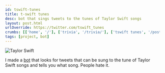 ```yaml
---
id: tswift-tunes
title: t-swift tunes
desc: bot that sings tweets to the tunes of Taylor Swift songs
layout: post.html
urlOverride: https://twitter.com/tswift_tunes
crumbs: [['home', '/'], ['trivia', '/trivia/'], ['tswift tunes', '/posts/t-swift-tunes']]
tags: [project, bot]
---
```



<img class="section" src="{{ get_asset('images/tswift.jpg') }}" alt="Taylor Swift" title="Taylor Swift"/>
<p class="section">I made a <a href="https://twitter.com/tswift_tunes">bot</a> that looks for tweets that can be sung to the tune of Taylor Swift songs and tells you what song. People hate it. <a href="https://twitter.com/tswift_tunes"</a></p>
